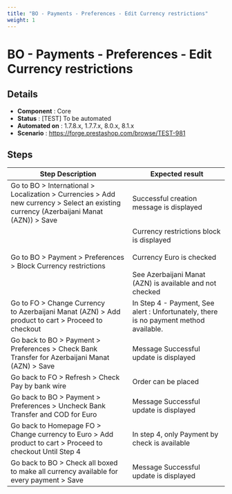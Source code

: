```yaml
---
title: "BO - Payments - Preferences - Edit Currency restrictions"
weight: 1
---
```


# BO - Payments - Preferences - Edit Currency restrictions
## Details
* **Component** : Core
* **Status** : [TEST] To be automated
* **Automated on** : 1.7.8.x, 1.7.7.x, 8.0.x, 8.1.x
* **Scenario** : https://forge.prestashop.com/browse/TEST-981

## Steps
| Step Description | Expected result |
| ----- | ----- |
| Go to BO > International > Localization > Currencies > Add new currency > Select an existing currency (Azerbaijani Manat (AZN)) > Save | Successful creation message is displayed |
| Go to BO > Payment > Preferences > Block Currency restrictions | Currency restrictions block is displayed<br><br>Currency Euro is checked<br><br>See Azerbaijani Manat (AZN) is available and not checked |
| Go to FO > Change Currency to Azerbaijani Manat (AZN) > Add product to cart > Proceed to checkout | In Step 4 - Payment, See alert : Unfortunately, there is no payment method available. |
| Go back to BO > Payment > Preferences > Check Bank Transfer for Azerbaijani Manat (AZN) > Save | Message Successful update is displayed |
| Go back to FO > Refresh > Check Pay by bank wire | Order can be placed |
| Go back to BO > Payment > Preferences > Uncheck Bank Transfer and COD for Euro | Message Successful update is displayed |
| Go back to Homepage FO > Change currency to Euro > Add product to cart > Proceed to checkout Until Step 4 | In step 4, only Payment by check is available |
| Go back to BO > Check all boxed to make all currency available for every payment > Save | Message Successful update is displayed |
